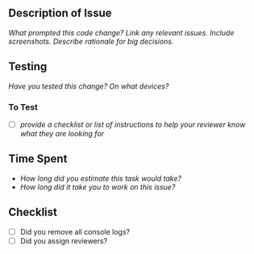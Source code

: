 ## Description of Issue
*What prompted this code change? Link any relevant issues. Include screenshots. Describe rationale for big decisions.*

## Testing
*Have you tested this change? On what devices?*

### To Test
- [ ] *provide a checklist or list of instructions to help your reviewer know what they are looking for*

## Time Spent
- *How long did you estimate this task would take?*
- *How long did it take you to work on this issue?*

## Checklist
- [ ] Did you remove all console logs?
- [ ] Did you assign reviewers? 
